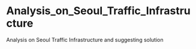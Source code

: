 # Analysis_on_Seoul_Traffic_Infrastructure
Analysis on Seoul Traffic Infrastructure and suggesting solution
